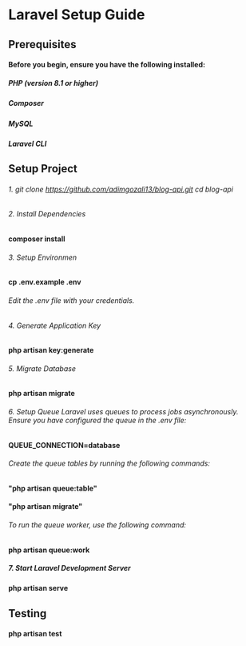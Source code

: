 
# Laravel Setup Guide

## Prerequisites
#### Before you begin, ensure you have the following installed:

##### PHP (version 8.1 or higher)
##### Composer
##### MySQL
##### Laravel CLI

## Setup Project
###### 1. git clone https://github.com/adimgozali13/blog-api.git cd blog-api
###### 2. Install Dependencies
#### composer install
###### 3. Setup Environmen
#### cp .env.example .env
###### Edit the .env file with your credentials.
###### 4. Generate Application Key
#### php artisan key:generate
###### 5. Migrate Database
#### php artisan migrate
###### 6. Setup Queue Laravel uses queues to process jobs asynchronously. Ensure you have configured the queue in the .env file: 
#### QUEUE_CONNECTION=database
###### Create the queue tables by running the following commands:
#### "php artisan queue:table"
#### "php artisan migrate"
###### To run the queue worker, use the following command:
#### php artisan queue:work
##### 7. Start Laravel Development Server
#### php artisan serve
## Testing
#### php artisan test

